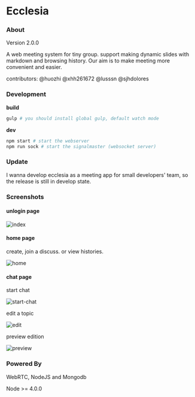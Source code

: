 # Ecclesia

### About

Version 2.0.0

A web meeting system for tiny group. support making dynamic slides with markdown and browsing history. Our aim is to make meeting more convenient and easier.

contributors: @huozhi @xhh261672 @lusssn @sjhdolores 


### Development

**build**

```sh
gulp # you should install global gulp, default watch mode
```

**dev**

```sh
npm start # start the webserver
npm run sock # start the signalmaster (websocket server)
```


### Update

I wanna develop ecclesia as a meeting app for small developers' team, so the release
is still in develop state.


### Screenshots

#### unlogin page

![index](http://huozhi.github.io/img/2015/ecclesia/index.png)

#### home page

create, join a discuss. or view histories.

![home](http://huozhi.github.io/img/2015/ecclesia/home.png)

#### chat page

start chat

![start-chat](http://huozhi.github.io/img/2015/ecclesia/start-chat.png)

edit a topic

![edit](http://huozhi.github.io/img/2015/ecclesia/edit.png)

preview edition

![preview](http://huozhi.github.io/img/2015/ecclesia/preview.png)


### Powered By

WebRTC, NodeJS and Mongodb

Node >= 4.0.0
